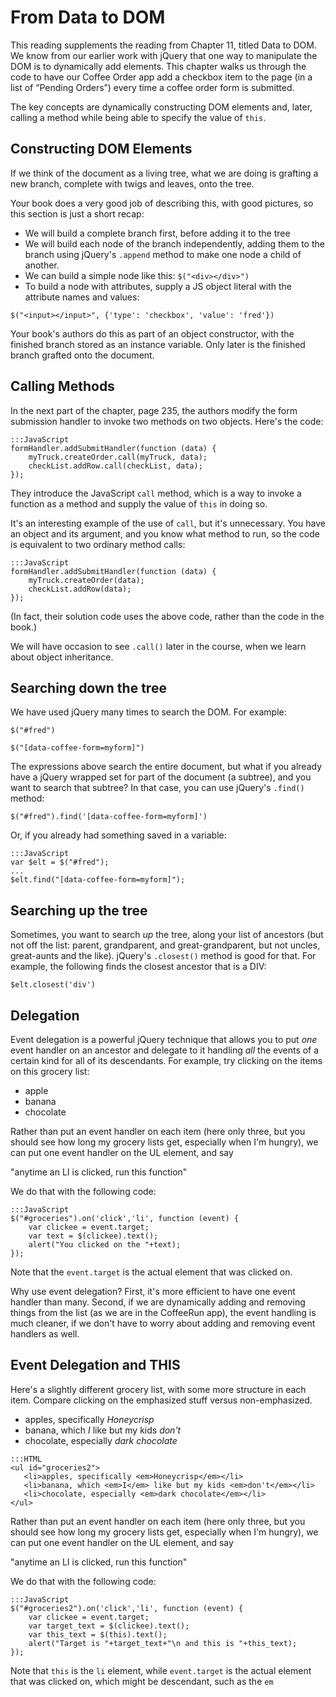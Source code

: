 # From Data to DOM

This reading supplements the reading from Chapter 11, titled Data to
DOM. We know from our earlier work with jQuery that one way to manipulate
the DOM is to dynamically add elements. This chapter walks us through the
code to have our Coffee Order app add a checkbox item to the page (in a
list of <q>Pending Orders</q>) every time a coffee order form is
submitted.

The key concepts are dynamically constructing DOM elements and, later,
calling a method while being able to specify the value of `this`.

## Constructing DOM Elements

If we think of the document as a living tree, what we are doing is
grafting a new branch, complete with twigs and leaves, onto the tree.

Your book does a very good job of describing this, with good pictures, so
this section is just a short recap:

* We will build a complete branch first, before adding it to the tree
* We will build each node of the branch independently, adding them to the
branch using jQuery's `.append` method to make one node a child of
another.
* We can build a simple node like this: `$("<div></div>")`
* To build a node with attributes, supply a JS object literal with the
attribute names and values:

`$("<input></input>", {'type': 'checkbox', 'value': 'fred'})`

Your book's authors do this as part of an object constructor, with the
finished branch stored as an instance variable. Only later is the finished
branch grafted onto the document.

## Calling Methods

In the next part of the chapter, page 235, the authors modify the form
submission handler to invoke two methods on two objects. Here's the code:

```
:::JavaScript
formHandler.addSubmitHandler(function (data) {
    myTruck.createOrder.call(myTruck, data);
    checkList.addRow.call(checkList, data);
});
```

They introduce the JavaScript `call` method, which is a way to invoke a
function as a method and supply the value of `this` in doing so.

It's an interesting example of the use of `call`, but it's
unnecessary. You have an object and its argument, and you know what method
to run, so the code is equivalent to two ordinary method calls:

```
:::JavaScript
formHandler.addSubmitHandler(function (data) {
    myTruck.createOrder(data);
    checkList.addRow(data);
});
```

(In fact, their solution code uses the above code, rather than the code in
the book.)

We will have occasion to see `.call()` later in the course, when we learn
about object inheritance.

## Searching down the tree

We have used jQuery many times to search the DOM. For example:

`$("#fred")`

`$("[data-coffee-form=myform]")`

The expressions above search the entire document, but what if you already
have a jQuery wrapped set for part of the document (a subtree), and you
want to search that subtree?  In that case, you can use jQuery's `.find()`
method:

`$("#fred").find('[data-coffee-form=myform]')`

Or, if you already had something saved in a variable:

```
:::JavaScript
var $elt = $("#fred");
...
$elt.find("[data-coffee-form=myform]");
```

## Searching up the tree

Sometimes, you want to search *up* the tree, along your list of ancestors
(but not off the list: parent, grandparent, and great-grandparent, but not
uncles, great-aunts and the like). jQuery's `.closest()` method is good
for that. For example, the following finds the closest ancestor that is a
DIV:

`$elt.closest('div')`

## Delegation

Event delegation is a powerful jQuery technique that allows you to put
*one* event handler on an ancestor and delegate to it handling *all* the
events of a certain kind for all of its descendants.  For example, try
clicking on the items on this grocery list:

<ul id="groceries">
   <li>apple</li>
   <li>banana</li>
   <li>chocolate</li>
</ul>

<script>
$("#groceries").on('click','li', function (event) {
    var clickee = event.target;
    var text = $(clickee).text();
    alert("You clicked on the "+text);
});
</script>

Rather than put an event handler on each item (here only three, but you
should see how long my grocery lists get, especially when I'm hungry), we
can put one event handler on the UL element, and say

"anytime an LI is clicked, run this function"

We do that with the following code:

```
:::JavaScript
$("#groceries").on('click','li', function (event) {
    var clickee = event.target;
    var text = $(clickee).text();
    alert("You clicked on the "+text);
});
```

Note that the `event.target` is the actual element that was clicked on.

Why use event delegation? First, it's more efficient to have one event
handler than many. Second, if we are dynamically adding and removing
things from the list (as we are in the CoffeeRun app), the event handling
is much cleaner, if we don't have to worry about adding and removing event
handlers as well.

## Event Delegation and THIS

Here's a slightly different grocery list, with some more structure in each
item. Compare clicking on the emphasized stuff versus non-emphasized.

<ul id="groceries2">
   <li>apples, specifically <em>Honeycrisp</em></li>
   <li>banana, which <em>I</em> like but my kids <em>don't</em></li>
   <li>chocolate, especially <em>dark chocolate</em></li>
</ul>

```
:::HTML
<ul id="groceries2">
   <li>apples, specifically <em>Honeycrisp</em></li>
   <li>banana, which <em>I</em> like but my kids <em>don't</em></li>
   <li>chocolate, especially <em>dark chocolate</em></li>
</ul>
```


<script>
$("#groceries2").on('click','li', function (event) {
    var clickee = event.target;
    var target_text = $(clickee).text();
    var this_text = $(this).text();
    alert("Target is "+target_text+"\nand this is "+this_text);
});
</script>

Rather than put an event handler on each item (here only three, but you
should see how long my grocery lists get, especially when I'm hungry), we
can put one event handler on the UL element, and say

"anytime an LI is clicked, run this function"

We do that with the following code:

```
:::JavaScript
$("#groceries2").on('click','li', function (event) {
    var clickee = event.target;
    var target_text = $(clickee).text();
    var this_text = $(this).text();
    alert("Target is "+target_text+"\n and this is "+this_text);
});
```

Note that `this` is the `li` element, while `event.target` is the actual
element that was clicked on, which might be descendant, such as the `em`


